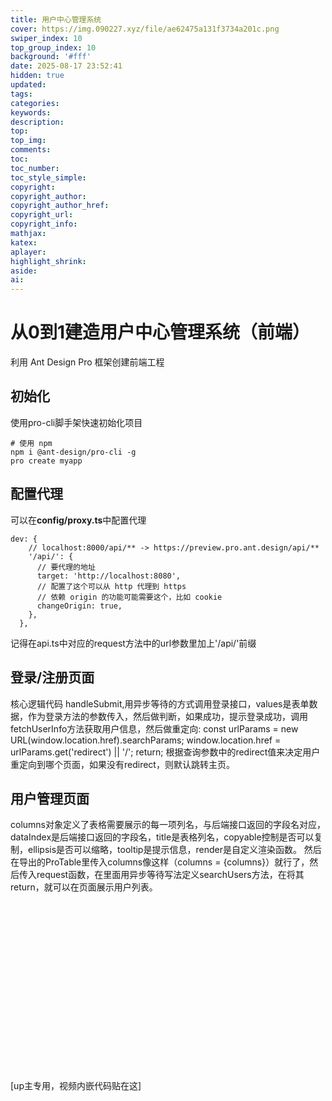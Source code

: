 ```yaml
---
title: 用户中心管理系统
cover: https://img.090227.xyz/file/ae62475a131f3734a201c.png
swiper_index: 10
top_group_index: 10
background: '#fff'
date: 2025-08-17 23:52:41
hidden: true
updated:
tags:
categories:
keywords:
description:
top:
top_img:
comments:
toc:
toc_number:
toc_style_simple:
copyright:
copyright_author:
copyright_author_href:
copyright_url:
copyright_info:
mathjax:
katex:
aplayer:
highlight_shrink:
aside:
ai:
---
```


# 从0到1建造用户中心管理系统（前端）

利用 Ant Design Pro 框架创建前端工程

## 初始化
使用pro-cli脚手架快速初始化项目
```
# 使用 npm
npm i @ant-design/pro-cli -g
pro create myapp
```
## 配置代理
可以在**config/proxy.ts**中配置代理
```
dev: {
    // localhost:8000/api/** -> https://preview.pro.ant.design/api/**
    '/api/': {
      // 要代理的地址
      target: 'http://localhost:8080',
      // 配置了这个可以从 http 代理到 https
      // 依赖 origin 的功能可能需要这个，比如 cookie
      changeOrigin: true,
    },
  },
```
记得在api.ts中对应的request方法中的url参数里加上'/api/'前缀

## 登录/注册页面
核心逻辑代码 handleSubmit,用异步等待的方式调用登录接口，values是表单数据，作为登录方法的参数传入，然后做判断，如果成功，提示登录成功，调用fetchUserInfo方法获取用户信息，然后做重定向:
const urlParams = new URL(window.location.href).searchParams;
window.location.href = urlParams.get('redirect') || '/';
return;
根据查询参数中的redirect值来决定用户重定向到哪个页面，如果没有redirect，则默认跳转主页。

## 用户管理页面
  columns对象定义了表格需要展示的每一项列名，与后端接口返回的字段名对应，dataIndex是后端接口返回的字段名，title是表格列名，copyable控制是否可以复制，ellipsis是否可以缩略，tooltip是提示信息，render是自定义渲染函数。
  然后在导出的ProTable里传入columns像这样（columns = {columns}）就行了，然后传入request函数，在里面用异步等待写法定义searchUsers方法，在将其return，就可以在页面展示用户列表。




<div class="video-container">
[up主专用，视频内嵌代码贴在这]
</div>

<style>
.video-container {
    position: relative;
    width: 100%;
    padding-top: 56.25%; /* 16:9 aspect ratio (height/width = 9/16 * 100%) */
}

.video-container iframe {
    position: absolute;
    top: 0;
    left: 0;
    width: 100%;
    height: 100%;
}
</style>
